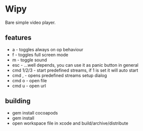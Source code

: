 # Wipy

Bare simple video player.

## features

* a - toggles always on op behaviour
* f - toggles full screen mode
* m - toggle sound
* esc - ...well depends, you can use it as panic button in general
* cmd 1/2/3 - start predefined streams, if 1 is set it will auto start
* cmd , - opens predefined streams setup dialog
* cmd o - open file
* cmd u - open url

## building

* gem install cocoapods
* gem install
* open workspace file in xcode and build/archive/distribute

